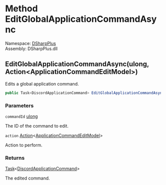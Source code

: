 # Method EditGlobalApplicationCommandAsync

Namespace: [DSharpPlus](DSharpPlus.md)  
Assembly: DSharpPlus.dll

## <a id="DSharpPlus_DiscordClient_EditGlobalApplicationCommandAsync_System_UInt64_System_Action_DSharpPlus_Net_Models_ApplicationCommandEditModel__"></a>EditGlobalApplicationCommandAsync\(ulong, Action<ApplicationCommandEditModel\>\)

Edits a global application command.

```csharp
public Task<DiscordApplicationCommand> EditGlobalApplicationCommandAsync(ulong commandId, Action<ApplicationCommandEditModel> action)
```

### Parameters

`commandId` [ulong](https://learn.microsoft.com/dotnet/api/system.uint64)

The ID of the command to edit.

`action` [Action](https://learn.microsoft.com/dotnet/api/system.action\-1)<[ApplicationCommandEditModel](DSharpPlus.Net.Models.ApplicationCommandEditModel.md)\>

Action to perform.

### Returns

[Task](https://learn.microsoft.com/dotnet/api/system.threading.tasks.task\-1)<[DiscordApplicationCommand](DSharpPlus.Entities.DiscordApplicationCommand.md)\>

The edited command.


